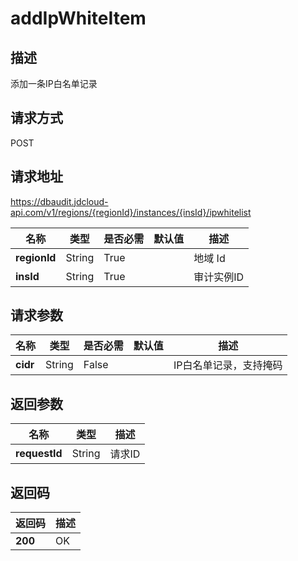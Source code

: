 # addIpWhiteItem


## 描述
添加一条IP白名单记录

## 请求方式
POST

## 请求地址
https://dbaudit.jdcloud-api.com/v1/regions/{regionId}/instances/{insId}/ipwhitelist

|名称|类型|是否必需|默认值|描述|
|---|---|---|---|---|
|**regionId**|String|True| |地域 Id|
|**insId**|String|True| |审计实例ID|

## 请求参数
|名称|类型|是否必需|默认值|描述|
|---|---|---|---|---|
|**cidr**|String|False| |IP白名单记录，支持掩码|


## 返回参数
|名称|类型|描述|
|---|---|---|
|**requestId**|String|请求ID|


## 返回码
|返回码|描述|
|---|---|
|**200**|OK|
